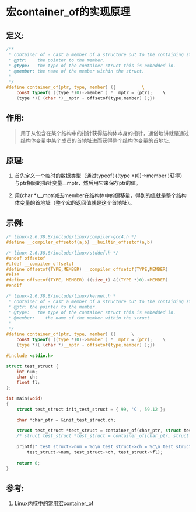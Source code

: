 # 宏container_of的实现原理


## 定义:

``` C
/**  
 * container_of - cast a member of a structure out to the containing structure
 * @ptr:    the pointer to the member.
 * @type:   the type of the container struct this is embedded in.
 * @member: the name of the member within the struct.
 *   
 */
#define container_of(ptr, type, member) ({          \                                                              
    const typeof( ((type *)0)->member ) *__mptr = (ptr);    \
    (type *)( (char *)__mptr - offsetof(type,member) );})
```

## 作用:

>用于从包含在某个结构中的指针获得结构体本身的指针，通俗地讲就是通过结构体变量中某个成员的首地址进而获得整个结构体变量的首地址.

## 原理:

1. 首先定义一个临时的数据类型（通过typeof( ((type *)0)->member )获得）与ptr相同的指针变量__mptr，然后用它来保存ptr的值。

2. 用(char *)__mptr减去member在结构体中的偏移量，得到的值就是整个结构体变量的首地址（整个宏的返回值就是这个首地址）。

## 示例:

``` C
/* linux-2.6.38.8/include/linux/compiler-gcc4.h */
#define __compiler_offsetof(a,b) __builtin_offsetof(a,b)

/* linux-2.6.38.8/include/linux/stddef.h */
#undef offsetof
#ifdef __compiler_offsetof
#define offsetof(TYPE,MEMBER) __compiler_offsetof(TYPE,MEMBER)
#else
#define offsetof(TYPE, MEMBER) ((size_t) &((TYPE *)0)->MEMBER)
#endif

/* linux-2.6.38.8/include/linux/kernel.h *
 * container_of - cast a member of a structure out to the containing structure
 * @ptr: the pointer to the member.
 * @type:	the type of the container struct this is embedded in.
 * @member:    the name of the member within the struct.
 *
 */
#define container_of(ptr, type, member) ({	    \
	const typeof( ((type *)0)->member ) *__mptr = (ptr);    \
	(type *)( (char *)__mptr - offsetof(type,member) );})

#include <stdio.h>

struct test_struct {
    int num;
    char ch;
    float fl;
};

int main(void)
{
    struct test_struct init_test_struct = { 99, 'C', 59.12 };

    char *char_ptr = &init_test_struct.ch;

    struct test_struct *test_struct = container_of(char_ptr, struct test_struct, ch);
	/* struct test_struct *test_struct = container_of(char_ptr, struct test_struct, ch); //error */
    
    printf(" test_struct->num = %d\n test_struct->ch = %c\n test_struct->fl = %f\n", 
	    test_struct->num, test_struct->ch, test_struct->fl);
    
    return 0;
}
```

## 参考:

1. [ Linux内核中的常用宏container_of](http://blog.csdn.net/npy_lp/article/details/7010752)
